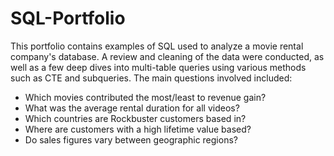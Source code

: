 # SQL-Portfolio

This portfolio contains examples of SQL used to analyze a movie rental company's database. A review and cleaning of the data were conducted, as well as a few deep dives into multi-table queries using various methods such as CTE and subqueries. The main questions involved included:

- Which movies contributed the most/least to revenue gain?
- What was the average rental duration for all videos?
- Which countries are Rockbuster customers based in?
- Where are customers with a high lifetime value based?
- Do sales figures vary between geographic regions?
